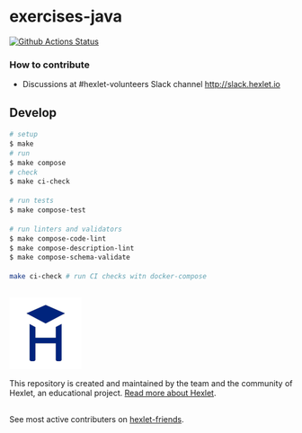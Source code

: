 # exercises-java

[![Github Actions Status](../../workflows/Docker/badge.svg)](../../actions)

### How to contribute

* Discussions at #hexlet-volunteers Slack channel http://slack.hexlet.io

## Develop

```sh
# setup
$ make
# run
$ make compose
# check
$ make ci-check

# run tests
$ make compose-test

# run linters and validators
$ make compose-code-lint
$ make compose-description-lint
$ make compose-schema-validate

make ci-check # run CI checks witn docker-compose
```

##
[![Hexlet Ltd. logo](https://raw.githubusercontent.com/Hexlet/assets/master/images/hexlet_logo128.png)](https://hexlet.io/pages/about?utm_source=github&utm_medium=link&utm_campaign=exercises-java)

This repository is created and maintained by the team and the community of Hexlet, an educational project. [Read more about Hexlet](https://hexlet.io/pages/about?utm_source=github&utm_medium=link&utm_campaign=exercises-java).
##

See most active contributers on [hexlet-friends](https://friends.hexlet.io/).
